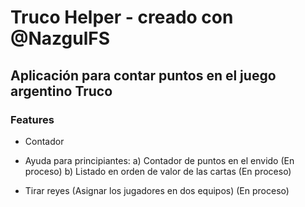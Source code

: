 # Truco Helper - creado con @NazgulFS

## Aplicación para contar puntos en el juego argentino Truco
### Features

- Contador

- Ayuda para principiantes:
a) Contador de puntos en el envido (En proceso)
b) Listado en orden de valor de las cartas (En proceso)

- Tirar reyes (Asignar los jugadores en dos equipos) (En proceso)
